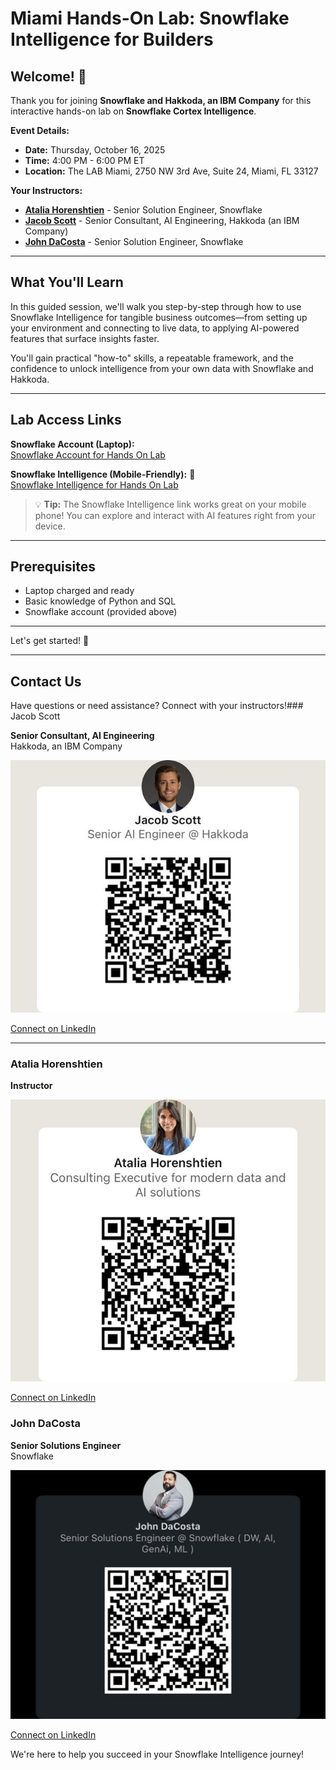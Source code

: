 # Miami Hands-On Lab: Snowflake Intelligence for Builders

## Welcome! 👋

Thank you for joining **Snowflake and Hakkoda, an IBM Company** for this interactive hands-on lab on **Snowflake Cortex Intelligence**.

**Event Details:**

- **Date:** Thursday, October 16, 2025
- **Time:** 4:00 PM - 6:00 PM ET
- **Location:** The LAB Miami, 2750 NW 3rd Ave, Suite 24, Miami, FL 33127

**Your Instructors:**

- [**Atalia Horenshtien**](https://www.linkedin.com/in/ataliahorenshtien/) - Senior Solution Engineer, Snowflake
- [**Jacob Scott**](https://www.linkedin.com/in/jacobscottengineer/) - Senior Consultant, AI Engineering, Hakkoda (an IBM Company)
- [**John DaCosta**](https://www.linkedin.com/in/mrjdacosta/) - Senior Solution Engineer, Snowflake

---

## What You'll Learn

In this guided session, we'll walk you step-by-step through how to use Snowflake Intelligence for tangible business outcomes—from setting up your environment and connecting to live data, to applying AI-powered features that surface insights faster.

You'll gain practical "how-to" skills, a repeatable framework, and the confidence to unlock intelligence from your own data with Snowflake and Hakkoda.

---

## Lab Access Links

**Snowflake Account (Laptop):**  
[Snowflake Account for Hands On Lab](https://app.snowflake.com/ipesivy/iw58732/)

**Snowflake Intelligence (Mobile-Friendly):** 📱  
[Snowflake Intelligence for Hands On Lab](https://ai.snowflake.com/ipesivy/iw58732)

> 💡 **Tip:** The Snowflake Intelligence link works great on your mobile phone! You can explore and interact with AI features right from your device.

---

## Prerequisites

- Laptop charged and ready
- Basic knowledge of Python and SQL
- Snowflake account (provided above)

---

Let's get started! 🚀

---

## Contact Us

Have questions or need assistance? Connect with your instructors!### Jacob Scott

**Senior Consultant, AI Engineering**  
Hakkoda, an IBM Company

![Jacob Scott](assets/jacob.jpg)

[Connect on LinkedIn](https://www.linkedin.com/in/jacobscottengineer/)

---

### Atalia Horenshtien

**Instructor**

![Atalia Horenshtien](assets/atalia.jpg)

[Connect on LinkedIn](https://www.linkedin.com/in/ataliahorenshtien/)

### John DaCosta

**Senior Solutions Engineer**  
Snowflake

![John DaCosta](assets/john.jpg)

[Connect on LinkedIn](https://www.linkedin.com/in/mrjdacosta/)

We're here to help you succeed in your Snowflake Intelligence journey!
